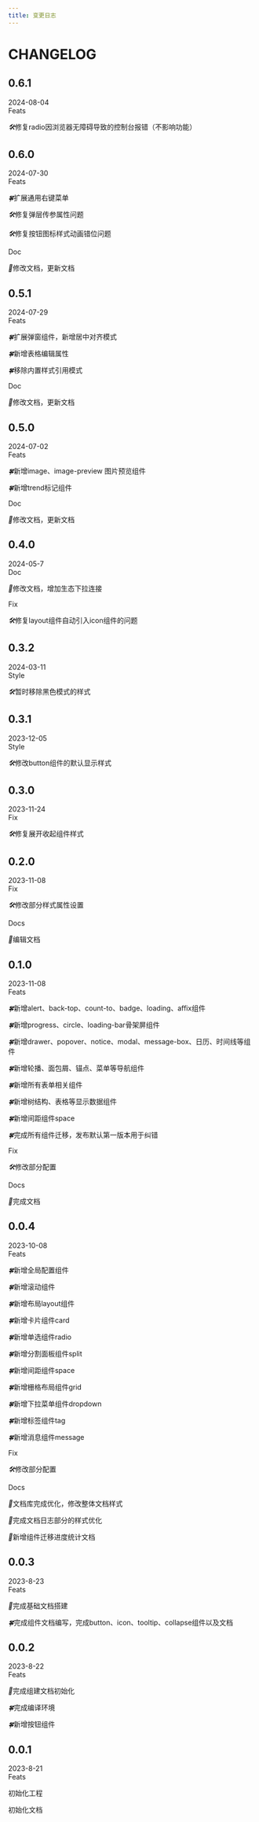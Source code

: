 ```yaml
---
title: 变更日志
---
```


<b-back-top></b-back-top>

# CHANGELOG

<div class="change-log">
  <h2 id="0.6.0" class="version">0.6.1</h2>
  <div class="date">2024-08-04</div>
  <div class="type">Feats</div>
  <p class="log-item"><i>🛠️</i>修复radio因浏览器无障碍导致的控制台报错（不影响功能）</p>
</div>
<div class="change-log">
  <h2 id="0.6.0" class="version">0.6.0</h2>
  <div class="date">2024-07-30</div>
  <div class="type">Feats</div>
  <p class="log-item"><i>🍀</i>扩展通用右键菜单</p>
  <p class="log-item"><i>🛠️</i>修复弹层传参属性问题</p>
  <p class="log-item"><i>🛠️</i>修复按钮图标样式动画错位问题</p>
  <div class="type">Doc</div>
  <p class="log-item"><i>📖</i>修改文档，更新文档</p>
</div>
<div class="change-log">
  <h2 id="0.5.1" class="version">0.5.1</h2>
  <div class="date">2024-07-29</div>
  <div class="type">Feats</div>
  <p class="log-item"><i>🍀</i>扩展弹窗组件，新增居中对齐模式</p>
  <p class="log-item"><i>🍀</i>新增表格编辑属性</p>
  <p class="log-item"><i>🍀</i>移除内置样式引用模式</p>
  <div class="type">Doc</div>
  <p class="log-item"><i>📖</i>修改文档，更新文档</p>
</div>
<div class="change-log">
  <h2 id="0.5.0" class="version">0.5.0</h2>
  <div class="date">2024-07-02</div>
  <div class="type">Feats</div>
  <p class="log-item"><i>🍀</i>新增image、image-preview 图片预览组件</p>
  <p class="log-item"><i>🍀</i>新增trend标记组件</p>
  <div class="type">Doc</div>
  <p class="log-item"><i>📖</i>修改文档，更新文档</p>
</div>
<div class="change-log">
  <h2 id="0.4.0" class="version">0.4.0</h2>
  <div class="date">2024-05-7</div>
  <div class="type">Doc</div>
  <p class="log-item"><i>📖</i>修改文档，增加生态下拉连接</p>
  <div class="type">Fix</div>
  <p class="log-item"><i>🛠️</i>修复layout组件自动引入icon组件的问题</p>
</div>
<div class="change-log">
  <h2 id="0.3.2" class="version">0.3.2</h2>
  <div class="date">2024-03-11</div>
  <div class="type">Style</div>
  <p class="log-item"><i>🛠️</i>暂时移除黑色模式的样式</p>
</div>
<div class="change-log">
  <h2 id="0.3.1" class="version">0.3.1</h2>
  <div class="date">2023-12-05</div>
  <div class="type">Style</div>
  <p class="log-item"><i>🛠️</i>修改button组件的默认显示样式</p>
</div>
<div class="change-log">
  <h2 id="0.3.0" class="version">0.3.0</h2>
  <div class="date">2023-11-24</div>
  <div class="type">Fix</div>
  <p class="log-item"><i>🛠️</i>修复展开收起组件样式</p>
</div>
<div class="change-log">
  <h2 id="0.2.0" class="version">0.2.0</h2>
  <div class="date">2023-11-08</div>
  <div class="type">Fix</div>
  <p class="log-item"><i>🛠️</i>修改部分样式属性设置</p>
  <div class="type">Docs</div>
  <p class="log-item"><i>📖</i>编辑文档</p>
</div>
<div class="change-log">
  <h2 id="0.1.0" class="version">0.1.0</h2>
  <div class="date">2023-11-08</div>
  <div class="type">Feats</div>
  <p class="log-item"><i>🍀</i>新增alert、back-top、count-to、badge、loading、affix组件</p>
  <p class="log-item"><i>🍀</i>新增progress、circle、loading-bar骨架屏组件</p>
  <p class="log-item"><i>🍀</i>新增drawer、popover、notice、modal、message-box、日历、时间线等组件</p>
  <p class="log-item"><i>🍀</i>新增轮播、面包屑、锚点、菜单等导航组件</p>
  <p class="log-item"><i>🍀</i>新增所有表单相关组件</p>
  <p class="log-item"><i>🍀</i>新增树结构、表格等显示数据组件</p>
  <p class="log-item"><i>🍀</i>新增间距组件space</p>
  <p class="log-item"><i>🍀</i>完成所有组件迁移，发布默认第一版本用于纠错</p>
  <div class="type">Fix</div>
  <p class="log-item"><i>🛠️</i>修改部分配置</p>
  <div class="type">Docs</div>
  <p class="log-item"><i>📖</i>完成文档</p>
</div>
<div class="change-log">
  <h2 id="0.0.4" class="version">0.0.4</h2>
  <div class="date">2023-10-08</div>
  <div class="type">Feats</div>
  <p class="log-item"><i>🍀</i>新增全局配置组件</p>
  <p class="log-item"><i>🍀</i>新增滚动组件</p>
  <p class="log-item"><i>🍀</i>新增布局layout组件</p>
  <p class="log-item"><i>🍀</i>新增卡片组件card</p>
  <p class="log-item"><i>🍀</i>新增单选组件radio</p>
  <p class="log-item"><i>🍀</i>新增分割面板组件split</p>
  <p class="log-item"><i>🍀</i>新增间距组件space</p>
  <p class="log-item"><i>🍀</i>新增栅格布局组件grid</p>
  <p class="log-item"><i>🍀</i>新增下拉菜单组件dropdown</p>
  <p class="log-item"><i>🍀</i>新增标签组件tag</p>
  <p class="log-item"><i>🍀</i>新增消息组件message</p>
  <div class="type">Fix</div>
  <p class="log-item"><i>🛠️</i>修改部分配置</p>
  <div class="type">Docs</div>
  <p class="log-item"><i>📖</i>文档库完成优化，修改整体文档样式</p>
  <p class="log-item"><i>📖</i>完成文档日志部分的样式优化</p>
  <p class="log-item"><i>📖</i>新增组件迁移进度统计文档</p>
</div>
<div class="change-log">
  <h2 id="0.0.3" class="version">0.0.3</h2>
  <div class="date">2023-8-23</div>
  <div class="type">Feats</div>
  <p class="log-item"><i>📖</i>完成基础文档搭建</p>
  <p class="log-item"><i>🍀</i>完成组件文档编写，完成button、icon、tooltip、collapse组件以及文档</p>
</div>
<div class="change-log">
  <h2 id="0.0.2" class="version">0.0.2</h2>
  <div class="date">2023-8-22</div>
  <div class="type">Feats</div>
  <p class="log-item"><i>📖</i>完成组建文档初始化</p>
  <p class="log-item"><i>🍀</i>完成编译环境</p>
  <p class="log-item"><i>🍀</i>新增按钮组件</p>
</div>
<div class="change-log">
  <h2 id="0.0.1" class="version">0.0.1</h2>
  <div class="date">2023-8-21</div>
  <div class="type">Feats</div>
  <p class="log-item">初始化工程</p>
  <p class="log-item">初始化文档</p>
</div>

<style scoped>
  .vp-doc {
    .change-log {
      margin-top: 24px;
      border-bottom: 1px solid #eee;
    }
    .version {
      display: inline-block;
      vertical-align: middle;
      padding: 0 16px;
      font-size: 22px;
      font-weight: 500;
      border: 1px solid #1890ff;
      border-radius: 5px;
      border-top: none;
      border-bottom: none;
    }
    .date {
      display: inline-block;
      vertical-align: middle;
      margin: 0 15px;
      background: #f2f4f5;
      padding: 0.1em 0.4em;
      border-radius: 3px;
      font-size: 0.9em;
      border: 1px solid #eee;
    }
    .type {
      margin-top: 16px;
      font-weight: 500;
      font-size: 18px;
    }
    .log-item {
      position: relative;
      padding-left: 30px;
      &::before {
        content: '';
        position: absolute;
        left: 14px;
        top: 8px;
        width: 0;
        height: 0;
        transform: rotateZ(90deg);
        border-left: 4px solid transparent;
        border-right: 4px solid transparent;
        border-bottom: 6px solid #5e6d82;
      }
      > i {
        margin-right: 6px;
      }
    }
  }
</style>
